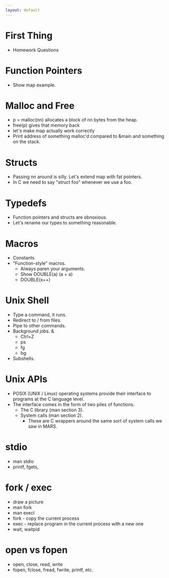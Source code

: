 ```yaml
---
layout: default
---
```


# First Thing
 
 - Homework Questions

# Function Pointers

 - Show map example.

# Malloc and Free

 - p = malloc(nn) allocates a block of nn bytes from the heap.
 - free(p) gives that memory back
 - let's make map actually work correctly
 - Print address of something malloc'd compared to &main and something on the stack.

# Structs

 - Passing nn around is silly. Let's extend map with fat pointers.
 - In C we need to say "struct foo" whenever we use a foo.

# Typedefs

 - Function pointers and structs are obnoxious.
 - Let's rename our types to something reasonable.

# Macros

 - Constants
 - "Function-style" macros. 
    - Always paren your arguments.
    - Show DOUBLE(a) (a + a)
    - DOUBLE(x++)

# Unix Shell

 - Type a command, it runs.
 - Redirect to / from files.
 - Pipe to other commands.
 - Background jobs. &amp;
    - Ctrl+Z
    - ps
    - fg
    - bg
 - Subshells.

# Unix APIs

 - POSIX (UNIX / Linux) operating systems provide their interface to
   programs at the C language level.
 - The interface comes in the form of two piles of functions.
   - The C library (man section 3).
   - System calls  (man section 2).
     - These are C wrappers around the same sort of system calls
       we saw in MARS.

# stdio
 
 - man stdio
 - printf, fgets, 

# fork / exec

 - draw a picture
 - man fork
 - man execl
 - fork - copy the current process
 - exec - replace program in the current process with a new one
 - wait, waitpid

# open vs fopen

 - open, close, read, write
 - fopen, fclose, fread, fwrite, printf, etc.

